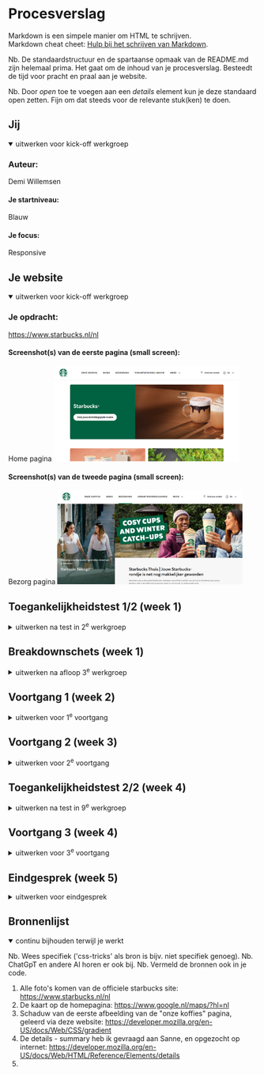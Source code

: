 # Procesverslag
Markdown is een simpele manier om HTML te schrijven.  
Markdown cheat cheet: [Hulp bij het schrijven van Markdown](https://github.com/adam-p/markdown-here/wiki/Markdown-Cheatsheet).

Nb. De standaardstructuur en de spartaanse opmaak van de README.md zijn helemaal prima. Het gaat om de inhoud van je procesverslag. Besteedt de tijd voor pracht en praal aan je website.

Nb. Door *open* toe te voegen aan een *details* element kun je deze standaard open zetten. Fijn om dat steeds voor de relevante stuk(ken) te doen.





## Jij

<details open>
  <summary>uitwerken voor kick-off werkgroep</summary>

  ### Auteur:
  Demi Willemsen

  #### Je startniveau:
  Blauw

  #### Je focus:
  Responsive
 
</details>





## Je website

<details open>
  <summary>uitwerken voor kick-off werkgroep</summary>

  ### Je opdracht:
  https://www.starbucks.nl/nl
  
  #### Screenshot(s) van de eerste pagina (small screen): 
  Home pagina 
  <img src="readme-images/homepagina-starbucks.png" width="375px" alt="omschrijving van de pagina">

  #### Screenshot(s) van de tweede pagina (small screen):
  Bezorg pagina 
  <img src="readme-images/bezorg-pagina.png" width="375px" alt="omschrijving van de pagina">
 
</details>



## Toegankelijkheidstest 1/2 (week 1)

<details>
  <summary>uitwerken na test in 2<sup>e</sup> werkgroep</summary>

  ### Bevindingen
  Lijst met je bevindingen die in de test naar voren kwamen:

  * De website maakt (te) veel gebruik van div's en classes etc. De code is niet netjes/semantisch.
  * De website is erg overzichtelijk, en gebruiksvriendelijk als het gaat om de lay-out. De knoppen(buttons) zijn de juiste groote op de telefoon.
  * Als je de website groter en kleiner maakt schuift alles op de juiste manier mee, niks blijft raar hangen of iets dergelijks.
  * De website maakt vrijwel geen gebruik van H1's (dus niet op elke pagina komt een H1 voor), voornamelijk heel veel h2's.
  * Niet elke img elements heeft een alt.
  * De website maakt geen gebruik van a elementen voor links.
  * Niet elke link is herkenbaar als link.
  * De website maakt vrijwel geen gebruik van button elementen voor buttons.


</details>



## Breakdownschets (week 1)

<details>
  <summary>uitwerken na afloop 3<sup>e</sup> werkgroep</summary>

  ### de hele pagina: 
  <img src="readme-images/Breakdown-schets.png" width="375px" alt="breakdown van de hele pagina">

  ### dynamisch deel (bijv menu): 
  <img src="readme-images/dummy-plaatje.jpg" width="375px" alt="breakdown van een dynamisch deel">

  ### wellicht nog een dynamisch deel (bijv filter): 
  <img src="readme-images/dummy-plaatje.jpg" width="375px" alt="breakdown van nog een dynamisch deel">

</details>





## Voortgang 1 (week 2)

<details>
  <summary>uitwerken voor 1<sup>e</sup> voortgang</summary>

  ### Stand van zaken
  hier dit ging goed & dit was lastig (neem ook screenshots op van delen van je website en code)

  het was voornamelijk heel erg inkomen in de code. Ik ben er niet goed in, dus was het extra lastig. nadat ik eenmaal een opzetje had ging het redelijk. Wat goed ging is dat wat ik deed ik ook terug zag op mijn site, dus geen errors of iets dergelijks. wat ik lastig vind, blijft voornamelijk het netjes opstellen van een code.


  ### Agenda voor meeting
  samen met je groepje opstellen

  | student 1      | student 2          | student 3    | student 4        |
  | ---            | ---                | ---          | ---              |
  | dit bespreken  | en dit             | en ik dit    | en dan ik dat    |
  | en dat ook nog | dit als er tijd is | nog een punt | dit wil ik zeker |
  | ...            | ...                | ...          | ...              |

  vragen van groepje:
  * melih: hoe maak ik mijn site responsive
  * bo: hoe maak ik een soort sarrousel met pijltjes, of dat met CSS of JS moet?
  * Eva: hoe kan ik mijn site stelen + implementeren in mijn html
  * mick: ziek
  * demi: hoe kan ik de kaart op een website gebruikbaar maken, dat je kan in en uitzoomen etc.

  ### Verslag van meeting
  hier na afloop snel de uitkomsten van de meeting vastleggen

  - Ik weet nu hoe ik de kaart in kan laden op mijn website. 
  - Ik weet nu dat veel websites svg gebruiken en zelf maken om icoontjes toe te passen op hun website. Dit ga ik zeker meenemen in mijn website, want starbucks maakt ook gebruik van svg icoontjes. Op die manier hoef ik niet moeilijk te doen met icoontjes zelf maken en inladen als png, want dat gaat uiteindelijk niet goed werken.
  - Ik weet nu dat als je wilt dat de screenreader een woord op z'n engels uitspreekt, dat je er lang:"en" aan toe kan voegen. Op die manier word het woord op zijn Engels uitgesproken.
  - Ik weet nu ook dat we op z'n minst 3 css stylepagina's moeten inleveren. 1 voor de basis, dus de kleuren, font, header en footer, want die zijn op elke pagina hetzelfde. 1 voor de main van de ene pagina, en 1 voor de main van de andere pagina.

</details>





## Voortgang 2 (week 3)

<details>
  <summary>uitwerken voor 2<sup>e</sup> voortgang</summary>

  ### Stand van zaken
  hier dit ging goed & dit was lastig (neem ook screenshots op van delen van je website en code)

  Ik ben eigenlijk vooral bezig geweest met mijn HTML, allebei de pagina's. Ik wilde eerst die beide helemaal goed hebben voordat ik begon met mijn CSS. Want in mijn hoofd vond ik het fijner om eerst mijn HTML helemaal te begrijpen ipv HTML en dan weer CSS en dan weer terug naar HTML. Nu heb ik beide pagina's zo goed als af, alle inhoud wat op de officiele Starbucks website staat, staat nu ook in mijn HTML, dus nu zou ik aan de slag kunnen met CSS en JS. Wat ik lastig vond is hoe ik alles netjes opschrijf, dus als ik bijvoorbeeld een svg van de Starbucks website afhaalde, hoe ik dat dan netjes in mijn code kan verwerken, na veel proberen en vragen ben ik er uitgekomen gelukkig. Nu hoop ik, en denk ik, dat mijn HTML helemaal netjes is. Dat is dan ook de vraag die ik wil gaan stellen tijdens dit voortgangsgesprek. Zodra ik weet dat mijn HTML helemaal netjes is ga ik aan de slag met CSS en JS.

  ### Agenda voor meeting
  samen met je groepje opstellen

  | student 1      | student 2          | student 3    | student 4        |
  | ---            | ---                | ---          | ---              |
  | dit bespreken  | en dit             | en ik dit    | en dan ik dat    |
  | en dat ook nog | dit als er tijd is | nog een punt | dit wil ik zeker |
  | ...            | ...                | ...          | ...              |

  vragen van groepje:
  * melih: Geen vraag
  * bo: 
  * Eva: Is mijn HTML netjes in elkaar gezet, en hoe zet ik mijn eerste sectie netjes in elkaar?
  * mick: 
  * demi: Is mijn HTML netjes in elkaar gezet?

  ### Verslag van meeting
  hier na afloop snel de uitkomsten van de meeting vastleggen

  - Ik weet nu dat mijn html goed in elkaar is gezet, en dat ik verder kan gaan met CSS opbouwen
  - Ik weet nu dat het handig is om de website helemaal te verbeteren, op de onze koffies pagina van starbucks staat alles in principe in het nederlands tot je onder aan de pagina aankomt bij het stappenplan om zelf een koffie te maken, daar staat alles in het engels. Dus dat ga ik verbeteren naar het Nederlands zodat de hele pagina gewoon in het Nederlands staat. Dit stond eerst in het Engels in mijn html, omdat ik het exact had overgenomen van de website.
  - Ook heb ik tips gekregen van de studentassistenten om te werken aan de h3 die onzichtbaar moet zijn in mijn footer. ik had daar eerst nog helemaal geen H-element, maar dat moet er wel in staan. Dus daar ga ik mee aan de slag.


</details>





## Toegankelijkheidstest 2/2 (week 4)

<details>
  <summary>uitwerken na test in 9<sup>e</sup> werkgroep</summary>

  ### Bevindingen
  Lijst met je bevindingen die in de test naar voren kwamen (geef ook aan wat er verbeterd is):

</details>





## Voortgang 3 (week 4)

<details>
  <summary>uitwerken voor 3<sup>e</sup> voortgang</summary>

  ### Stand van zaken
  hier dit ging goed & dit was lastig (neem ook screenshots op van delen van je website en code)

  Wat ik lastig vond was een begin maken aan mijn CSS, maar nadat ik de oefeningen goed had doorgenomen kon ik een start maken. Nadat ik eenmaal de start had gemaakt verliep het allemaal wel soepel, hier en daar wat probleempjes maar na vragen aan de docent of zelf nog een keer goed kijken ging dat eigenlijk wel goed. Dus uiteindelijk zijn beide pagina's qua stijl helemaal goed. Waar ik nu nog tegen aan loop is dat ik het dus nog responsive moet maken, alleen dat vind ik nog wel erg lastig, dus daar moet ik nog even goed onderzoek naar doen en vragen hoe dat het beste kan.
  Wat dus wel goed ging was het bezig zijn met CSS (naast het responsive maken), dat heb ik wel redelijk onder de knie nu. Wat ik wel nog steeds lastig blijg vinden is JS, ik vind het moeilijk om daar mee aan de slag te gaan, omdat ik daar het minste van weet (maar dat gaat uiteindelijk ook wel goed komen).

  ### Agenda voor meeting
  samen met je groepje opstellen

  | student 1      | student 2          | student 3    | student 4        |
  | ---            | ---                | ---          | ---              |
  | dit bespreken  | en dit             | en ik dit    | en dan ik dat    |
  | en dat ook nog | dit als er tijd is | nog een punt | dit wil ik zeker |
  | ...            | ...                | ...          | ...              |

  vragen van groepje:
  * melih: 
  * bo: 
  * Eva: 
  * mick: 
  * demi: Hoe maak ik mijn website op de beste manier responsive, en ziet mijn css er goed uit?


  ### Verslag van meeting
  hier na afloop snel de uitkomsten van de meeting vastleggen

  - punt 1
  - punt 2
  - nog een punt
  - ...

</details>





## Eindgesprek (week 5)

<details>
  <summary>uitwerken voor eindgesprek</summary>

  ### Je uitkomst - karakteristiek screenshots:
  <img src="readme-images/dummy-plaatje.jpg" width="375px" alt="uitomst opdracht 1">


  ### Dit ging goed/Heb ik geleerd: 
  Korte omschrijving met plaatjes

  <img src="readme-images/dummy-plaatje.jpg" width="375px" alt="top">


  ### Dit was lastig/Is niet gelukt:
  Korte omschrijving met plaatjes

  <img src="readme-images/dummy-plaatje.jpg" width="375px" alt="bummer">
</details>





## Bronnenlijst

<details open>
  <summary>continu bijhouden terwijl je werkt</summary>

  Nb. Wees specifiek ('css-tricks' als bron is bijv. niet specifiek genoeg). 
  Nb. ChatGpT en andere AI horen er ook bij.
  Nb. Vermeld de bronnen ook in je code.

  1. Alle foto's komen van de officiele starbucks site: https://www.starbucks.nl/nl
  2. De kaart op de homepagina: https://www.google.nl/maps/?hl=nl
  3. Schaduw van de eerste afbeelding van de "onze koffies" pagina, geleerd via deze website: https://developer.mozilla.org/en-US/docs/Web/CSS/gradient
  4. De details - summary heb ik gevraagd aan Sanne, en opgezocht op internet: https://developer.mozilla.org/en-US/docs/Web/HTML/Reference/Elements/details
  5. 

</details>